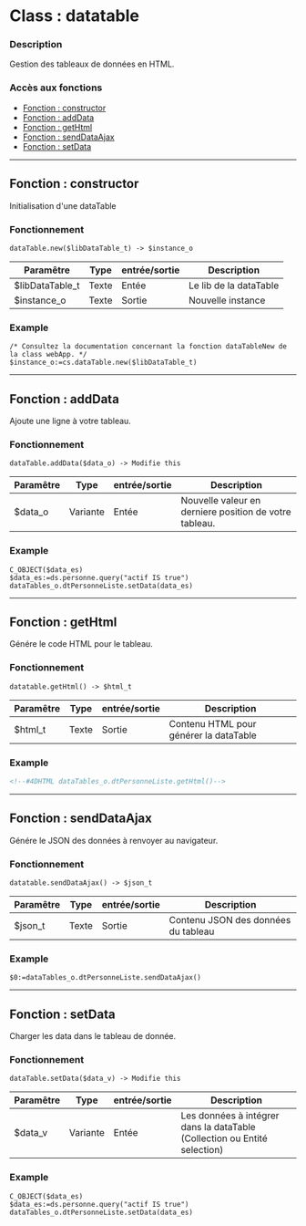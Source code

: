 ﻿<!-- Type your summary here -->
# Class : datatable

### Description
Gestion des tableaux de données en HTML.

### Accès aux fonctions
* [Fonction : constructor](#fonction--constructor)
* [Fonction : addData](#fonction--addData)
* [Fonction : getHtml](#fonction--getHtml)
* [Fonction : sendDataAjax](#fonction--sendDataAjax)
* [Fonction : setData](#fonction--setData)



------------------------------------------------------

## Fonction : constructor			
Initialisation d'une dataTable


### Fonctionnement
```4d
dataTable.new($libDataTable_t) -> $instance_o
```

| Paramêtre       | Type       | entrée/sortie | Description |
| --------------- | ---------- | ------------- | ----------- |
| $libDataTable_t | Texte      | Entée         | Le lib de la dataTable |
| $instance_o     | Texte      | Sortie        | Nouvelle instance |



### Example
```4d
/* Consultez la documentation concernant la fonction dataTableNew de la class webApp. */
$instance_o:=cs.dataTable.new($libDataTable_t)
```


------------------------------------------------------

## Fonction : addData
Ajoute une ligne à votre tableau.

### Fonctionnement
```4d
dataTable.addData($data_o) -> Modifie this
```

| Paramêtre     | Type       | entrée/sortie | Description |
| ------------- | ---------- | ------------- | ----------- |
| $data_o       | Variante   | Entée         | Nouvelle valeur en derniere position de votre tableau. |


### Example
```4d
C_OBJECT($data_es)
$data_es:=ds.personne.query("actif IS true")
dataTables_o.dtPersonneListe.setData(data_es)
```


------------------------------------------------------

## Fonction : getHtml
Génére le code HTML pour le tableau.

### Fonctionnement
```4d
datatable.getHtml() -> $html_t
```

| Paramêtre     | Type       | entrée/sortie | Description |
| ------------- | ---------- | ------------- | ----------- |
| $html_t       | Texte      | Sortie        | Contenu HTML pour générer la dataTable |


### Example
```html
<!--#4DHTML dataTables_o.dtPersonneListe.getHtml()-->
```


------------------------------------------------------

## Fonction : sendDataAjax
Génére le JSON des données à renvoyer au navigateur.

### Fonctionnement
```4d
datatable.sendDataAjax() -> $json_t
```

| Paramêtre     | Type       | entrée/sortie | Description |
| ------------- | ---------- | ------------- | ----------- |
| $json_t       | Texte      | Sortie        | Contenu JSON des données du tableau |


### Example
```4d
$0:=dataTables_o.dtPersonneListe.sendDataAjax()
```


------------------------------------------------------

## Fonction : setData
Charger les data dans le tableau de donnée.

### Fonctionnement
```4d
dataTable.setData($data_v) -> Modifie this
```

| Paramêtre     | Type       | entrée/sortie | Description |
| ------------- | ---------- | ------------- | ----------- |
| $data_v       | Variante   | Entée         | Les données à intégrer dans la dataTable (Collection ou Entité selection) |


### Example
```4d
C_OBJECT($data_es)
$data_es:=ds.personne.query("actif IS true")
dataTables_o.dtPersonneListe.setData(data_es)
```
